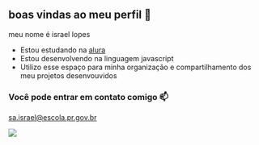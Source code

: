 ## boas vindas ao meu perfil 👋

meu nome é israel lopes

- Estou estudando na [alura](https://www.alura.com.br)
- Estou desenvolvendo na linguagem javascript
- Utilizo esse espaço para minha organização e compartilhamento dos meu projetos desenvouvidos

### Você pode entrar em contato comigo 📫

sa.israel@escola.pr.gov.br

![](https://media.tenor.com/lO6HqZ3I2dIAAAAj/e.gif)
